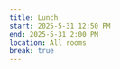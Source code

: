 ```yaml
---
title: Lunch
start: 2025-5-31 12:50 PM
end: 2025-5-31 2:00 PM
location: All rooms
break: true
---
```

